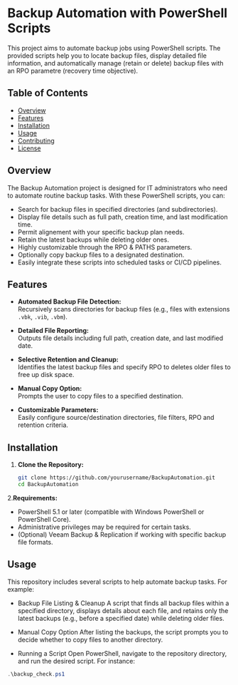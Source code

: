 # Backup Automation with PowerShell Scripts

This project aims to automate backup jobs using PowerShell scripts. The provided scripts help you to locate backup files, display detailed file information, and automatically manage (retain or delete) backup files with an RPO parametre (recovery time objective).

## Table of Contents

- [Overview](#overview)
- [Features](#features)
- [Installation](#installation)
- [Usage](#usage)
- [Contributing](#contributing)
- [License](#license)

## Overview

The Backup Automation project is designed for IT administrators who need to automate routine backup tasks. With these PowerShell scripts, you can:
- Search for backup files in specified directories (and subdirectories).
- Display file details such as full path, creation time, and last modification time.
- Permit alignement with your specific backup plan needs.
- Retain the latest backups while deleting older ones.
- Highly customizable through the RPO & PATHS parameters.
- Optionally copy backup files to a designated destination.
- Easily integrate these scripts into scheduled tasks or CI/CD pipelines.

## Features

- **Automated Backup File Detection:**  
  Recursively scans directories for backup files (e.g., files with extensions `.vbk`, `.vib`, `.vbm`).

- **Detailed File Reporting:**  
  Outputs file details including full path, creation date, and last modified date.

- **Selective Retention and Cleanup:**  
  Identifies the latest backup files and specify RPO to deletes older files to free up disk space.

- **Manual Copy Option:**  
  Prompts the user to copy files to a specified destination.

- **Customizable Parameters:**  
  Easily configure source/destination directories, file filters, RPO and retention criteria.

## Installation

1. **Clone the Repository:**

   ```bash
   git clone https://github.com/yourusername/BackupAutomation.git
   cd BackupAutomation

2.**Requirements:**

- PowerShell 5.1 or later (compatible with Windows PowerShell or PowerShell Core).
- Administrative privileges may be required for certain tasks.
- (Optional) Veeam Backup & Replication if working with specific backup file formats.

## Usage

This repository includes several scripts to help automate backup tasks. For example:

- Backup File Listing & Cleanup
A script that finds all backup files within a specified directory, displays details about each file, and retains only the latest backups (e.g., before a specified date) while deleting older files.

- Manual Copy Option
After listing the backups, the script prompts you to decide whether to copy files to another directory.

- Running a Script
Open PowerShell, navigate to the repository directory, and run the desired script. For instance:

```powershell
.\backup_check.ps1
